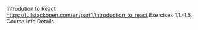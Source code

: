 Introdution to React
https://fullstackopen.com/en/part1/introduction_to_react
Exercises 1.1.-1.5.
Course Info Details 